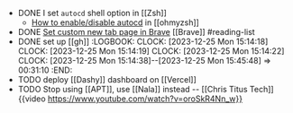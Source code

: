 - DONE I set `autocd` shell option in [[Zsh]]
	- [How to enable/disable autocd](https://github.com/ohmyzsh/ohmyzsh/issues/8025#issuecomment-514285345) in [[ohmyzsh]]
- DONE [Set custom new tab page in Brave](https://community.brave.com/t/how-to-sat-brave-new-tab-to-custom-website-url/202083/3) [[Brave]] #reading-list
- DONE set up [[gh]]
  :LOGBOOK:
  CLOCK: [2023-12-25 Mon 15:14:18]
  CLOCK: [2023-12-25 Mon 15:14:19]
  CLOCK: [2023-12-25 Mon 15:14:22]
  CLOCK: [2023-12-25 Mon 15:14:38]--[2023-12-25 Mon 15:45:48] =>  00:31:10
  :END:
- TODO deploy [[Dashy]] dashboard on [[Vercel]]
- TODO Stop using [[APT]], use [[Nala]] instead -- [[Chris Titus Tech]]
  {{video https://www.youtube.com/watch?v=oroSkR4Nn_w}}